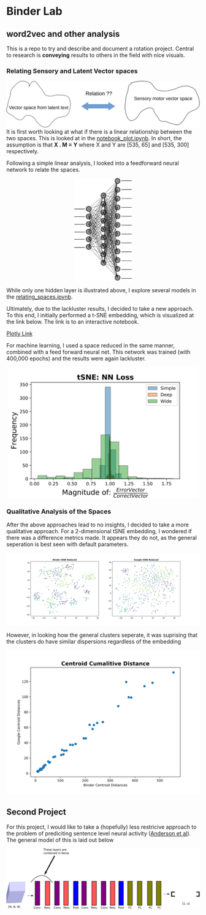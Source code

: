 # Binder Lab
## word2vec and other analysis

This is a repo to try and describe and document a rotation project. Central to research is **conveying** results to others in the field with nice visuals.
### Relating Sensory and Latent Vector spaces
![Image of spaces](data/vec_drawing.png)
 It is first worth looking at what if there is a linear relationship between the two spaces. This is looked at in the [notebook_plot.ipynb](notebook_plot.ipynb). In short, the assumption is that **X . M = Y** where X and Y are [535, 65] and [535, 300] respectively.

 Following a simple linear analysis, I looked into a feedforward neural network to relate the spaces.
<p align="center">
 <img src="data/nn.png" width="150">
</p>


While only one hidden layer is illustrated above, I explore several models in the [relating_spaces.ipynb](relating_spaces.ipynb).

Ultimately, due to the lackluster results, I decided to take a new approach. To this end, I initially performed a t-SNE embedding, which is visualized at the link below. The link is to an interactive notebook.


[Plotly Link](https://plot.ly/~famousshooter98/16/notes-this-notebook-was-made-just-to-vis/)

For machine learning, I used a space reduced in the same manner, combined with a feed forward neural net. This network was trained (with 400,000 epochs) and the results were again lackluster.
<p align="center">
 <img src="data/tSNE_model1.png" width="500">
</p>

### Qualitative Analysis of the Spaces

After the above approaches lead to no insights, I decided to take a more qualitative approach. For a 2-dimensional tSNE embedding,  I wondered  if there was a difference metrics made. It appears they do not, as the general seperation is best seen with default parameters.

![tSNE image](data/2D_tSNE.png)

However, in looking how the general clusters seperate, it was suprising that the clusters do have  similar dispersions regardless of the embedding

![cDist plot](data/cDist.png)

## Second Project

For this project, I would like to take a (hopefully) less restricive approach to the problem of prediciting sentence level neural activity ([Anderson et al](https://academic.oup.com/cercor/article-lookup/doi/10.1093/cercor/bhw240)). The general model of this is laid out below

![CNN model](data/cnn.png)
